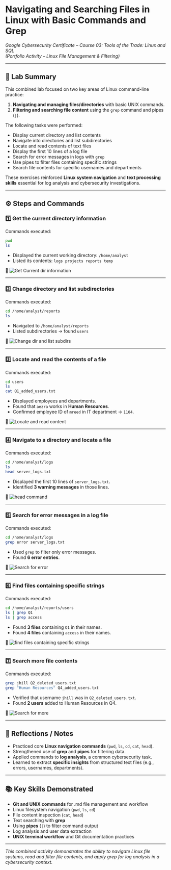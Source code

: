 # Navigating and Searching Files in Linux with Basic Commands and Grep  
*Google Cybersecurity Certificate – Course 03: Tools of the Trade: Linux and SQL*  
*(Portfolio Activity – Linux File Management & Filtering)*  

---

## 🎯 Lab Summary  
This combined lab focused on two key areas of Linux command-line practice:  

1. **Navigating and managing files/directories** with basic UNIX commands.  
2. **Filtering and searching file content** using the `grep` command and pipes (`|`).  

The following tasks were performed:  
- Display current directory and list contents  
- Navigate into directories and list subdirectories  
- Locate and read contents of text files  
- Display the first 10 lines of a log file  
- Search for error messages in logs with `grep`  
- Use pipes to filter files containing specific strings  
- Search file contents for specific usernames and departments  

These exercises reinforced **Linux system navigation** and **text processing skills** essential for log analysis and cybersecurity investigations.  

---

## ⚙️ Steps and Commands  

### 1️⃣ Get the current directory information  
Commands executed:  
```bash
pwd
ls
```  
- Displayed the current working directory: `/home/analyst`  
- Listed its contents: `logs projects reports temp`  

📸
![Get Current dir information](../assets/activity-03-02/1-current-info-dir.png)

---

### 2️⃣ Change directory and list subdirectories  
Commands executed:  
```bash
cd /home/analyst/reports
ls
```  
- Navigated to `/home/analyst/reports`  
- Listed subdirectories → found `users`  

📸
![Change dir and list subdirs](../assets/activity-03-02/2-change-and-list-subdirs.png)

---

### 3️⃣ Locate and read the contents of a file  
Commands executed:  
```bash
cd users
ls
cat Q1_added_users.txt
```  
- Displayed employees and departments.  
- Found that `aezra` works in **Human Resources**.  
- Confirmed employee ID of `mreed` in IT department → `1104`.  

📸
![Locate and read content](../assets/activity-03-02/3-locate-and-read-content.png)

---

### 4️⃣ Navigate to a directory and locate a file  
Commands executed:  
```bash
cd /home/analyst/logs
ls
head server_logs.txt
```  
- Displayed the first 10 lines of `server_logs.txt`.  
- Identified **3 warning messages** in those lines.  

📸
![head command](../assets/activity-03-02/4-head.png)

---

### 5️⃣ Search for error messages in a log file  
Commands executed:  
```bash
cd /home/analyst/logs
grep error server_logs.txt
```  
- Used `grep` to filter only error messages.  
- Found **6 error entries**.  

📸
![Search for error](../assets/activity-03-02/5-search-for-error.png)

---

### 6️⃣ Find files containing specific strings  
Commands executed:  
```bash
cd /home/analyst/reports/users
ls | grep Q1
ls | grep access
```  
- Found **3 files** containing `Q1` in their names.  
- Found **4 files** containing `access` in their names.  

📸
![find files containing specific strings](../assets/activity-03-02/6-find-files-specific-strings.png)

---

### 7️⃣ Search more file contents  
Commands executed:  
```bash
grep jhill Q2_deleted_users.txt
grep "Human Resources" Q4_added_users.txt
```  
- Verified that username `jhill` was in `Q2_deleted_users.txt`.  
- Found **2 users** added to Human Resources in Q4.  

📸
![Search for more](../assets/activity-03-02/7-search-for-more-file-content.png)

---

## 🧠 Reflections / Notes  
- Practiced core **Linux navigation commands** (`pwd`, `ls`, `cd`, `cat`, `head`).  
- Strengthened use of **grep** and **pipes** for filtering data.  
- Applied commands to **log analysis**, a common cybersecurity task.  
- Learned to extract **specific insights** from structured text files (e.g., errors, usernames, departments).  

---

## 📚 Key Skills Demonstrated
- **Git and UNIX commands** for .md file management and workflow  
- Linux filesystem navigation (`pwd`, `ls`, `cd`)  
- File content inspection (`cat`, `head`)  
- Text searching with **grep**  
- Using **pipes** (`|`) to filter command output  
- Log analysis and user data extraction  
- **UNIX terminal workflow** and Git documentation practices  

---

*This combined activity demonstrates the ability to navigate Linux file systems, read and filter file contents, and apply grep for log analysis in a cybersecurity context.*

